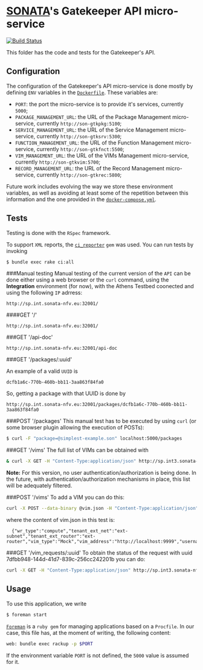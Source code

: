 # [SONATA](http://www.sonata-nfv.eu)'s Gatekeeper API micro-service
[![Build Status](http://jenkins.sonata-nfv.eu/buildStatus/icon?job=son-gkeeper)](http://jenkins.sonata-nfv.eu/job/son-gkeeper)

This folder has the code and tests for the Gatekeeper's API.

## Configuration
The configuration of the Gatekeeper's API micro-service is done mostly by defining `ENV` variables in the [`Dockerfile`](https://github.com/sonata-nfv/son-gkeeper/blob/master/son-gtkapi/Dockerfile). These variables are:

* `PORT`: the port the micro-service is to provide it's services, currently `5000`;
* `PACKAGE_MANAGEMENT_URL`: the URL of the Package Management micro-service, currently `http://son-gtkpkg:5100`;
* `SERVICE_MANAGEMENT_URL`: the URL of the Service Management micro-service, currently `http://son-gtksrv:5300`;
* `FUNCTION_MANAGEMENT_URL`: the URL of the Function Management micro-service, currently `http://son-gtkfnct:5500`;
* `VIM_MANAGEMENT_URL`: the URL of the VIMs Management micro-service, currently `http://son-gtkvim:5700`;
* `RECORD_MANAGEMENT_URL`: the URL of the Record Management micro-service, currently `http://son-gtkrec:5800`;

Future work includes evolving the way we store these environment variables, as well as avoiding at least some of the repetition between this information and the one provided in the [`docker-compose.yml`](https://github.com/sonata-nfv/son-gkeeper/blob/master/docker-compose.yml).

## Tests
Testing is done with the `RSpec` framework.

To support `XML` reports, the [`ci_reporter`](https://github.com/ci-reporter/ci_reporter) `gem` was used. You can run tests by invoking

```sh
$ bundle exec rake ci:all
```

###Manual testing
Manual testing of the current version of the `API` can be done either using a web browser or the `curl` command, using the **Integration** environment (for now), with the Athens Testbed coonected and using the following `IP` adrress:

```
http://sp.int.sonata-nfv.eu:32001/
```

####GET '/'

```
http://sp.int.sonata-nfv.eu:32001/
```

###GET '/api-doc'

```
http://sp.int.sonata-nfv.eu:32001/api-doc
```

###GET '/packages/:uuid'

An example of a valid `UUID` is 

```
dcfb1a6c-770b-460b-bb11-3aa863f84fa0
```

So, getting a package with that UUID is done by

```
http://sp.int.sonata-nfv.eu:32001/packages/dcfb1a6c-770b-460b-bb11-3aa863f84fa0
```

###POST '/packages'
This manual test has to be executed by using `curl` (or some browser plugin allowing the execution of POSTs):

```sh
$ curl -F "package=@simplest-example.son" localhost:5000/packages
```

###GET '/vims'
The full list of VIMs can be obtained with

```sh
& curl -X GET -H "Content-Type:application/json" http://sp.int3.sonata-nfv.eu:32001/vims
```

**Note:** For this version, no user authentication/authorization is being done. In the future, with authentication/authorization mechanisms in place, this list will be adequately filtered.


###POST '/vims' 
To add a VIM you can do this:

```sh
curl -X POST --data-binary @vim.json -H "Content-Type:application/json" http://sp.int3.sonata-nfv.eu:5700/vims
```

  where the content of vim.json in this test is:
```
  {"wr_type":"compute","tenant_ext_net":"ext-subnet","tenant_ext_router":"ext-router","vim_type":"Mock","vim_address":"http://localhost:9999","username":"Eve","pass":"Operator","tenant":"op_sonata"} 
```

###GET '/vim_requests/:uuid'
To obtain the status of the request with uuid 7dfbb948-144d-41d7-839c-256cc242201b you can do:

```sh
curl -X GET -H "Content-Type:application/json" http://sp.int3.sonata-nfv.eu:32001/vim_requests/7dfbb948-144d-41d7-839c-256cc242201b```
```

## Usage
To use this application, we write
```sh
$ foreman start
```

[`Foreman`](https://github.com/ddollar/foreman) is a `ruby gem` for managing applications based on a `Procfile`. In our case, this file has, at the moment of writing, the following content:

```sh
web: bundle exec rackup -p $PORT
```

If the environment variable `PORT` is not defined, the `5000` value is assumed for it.


